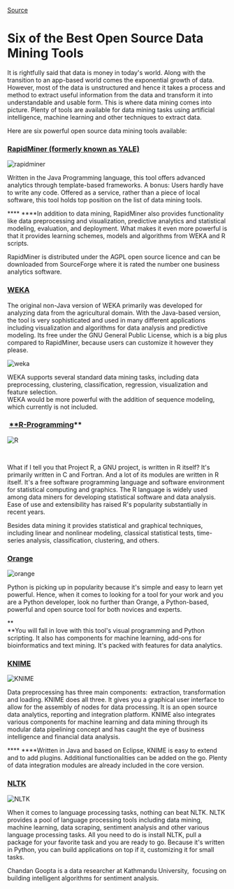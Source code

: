 
[Source](http://thenewstack.io/six-of-the-best-open-source-data-mining-tools/ "Permalink to Six of the Best Open Source Data Mining Tools")

# Six of the Best Open Source Data Mining Tools

It is rightfully said that data is money in today's world.&nbsp;Along with the transition to an app-based world comes the exponential growth of data. However, most of the data is unstructured and hence it takes a process and method to extract useful information from the data and transform it into understandable and usable form. This is where data mining comes into picture. Plenty of tools are available for data mining tasks using artificial intelligence, machine learning and other techniques to extract data.

Here are six powerful open source data mining tools available:

### [RapidMiner (formerly known as YALE)][1]

![rapidminer][2]

Written in the Java Programming language, this tool offers advanced analytics through template-based frameworks. A bonus: Users hardly have to write any code. Offered as a service, rather than a piece of local software, this tool holds top position on the list of data mining tools.

****&nbsp;****In addition to data mining, RapidMiner also provides functionality like data preprocessing and visualization, predictive analytics and statistical modeling, evaluation, and deployment. What makes it even more powerful is that it provides learning schemes, models and algorithms from WEKA and R scripts.

RapidMiner is distributed under the AGPL open source licence and can be downloaded from SourceForge where it is rated the number one business analytics software.**&nbsp;**

### [WEKA][3]

The original non-Java version of WEKA primarily was developed for analyzing data from the agricultural domain. With the Java-based version, the tool is very sophisticated and used in many different applications including visualization and algorithms for data analysis and predictive modeling. Its free under the GNU General Public License, which is a big plus compared to RapidMiner, because users can customize it however they please.

![weka][4]

WEKA supports several standard data mining tasks, including data preprocessing, clustering, classification, regression, visualization and feature selection.  
WEKA would be more powerful with the addition of sequence modeling, which currently is not included.

### &nbsp;[**R-Programming][5]**

![R][6]

&nbsp;

What if I tell you that Project R, a GNU project, is written in R itself? It's primarily written in C and Fortran. And a lot of its modules are written in R itself. It's a free software programming language and software environment for statistical computing and graphics. The R language is widely used among data miners for developing statistical software and data analysis. Ease of use and extensibility has raised R's popularity substantially in recent years.

Besides data mining it provides statistical and graphical techniques, including linear and nonlinear modeling, classical statistical tests, time-series analysis, classification, clustering, and others.

### [Orange][7]

![orange][8]

Python is picking up in popularity because it's simple and easy to learn yet powerful. Hence, when it comes to looking for a tool for your work and you are a Python developer, look no further than Orange, a Python-based, powerful and open source tool for both novices and experts.

**  
**You will fall in love with this tool's visual programming and Python scripting. It also has components for machine learning, add-ons for bioinformatics and text mining. It's packed with features for data analytics.

### [KNIME][9]

![KNIME][10]

Data preprocessing has three main components: &nbsp;extraction, transformation and loading. KNIME does all three. It gives you a graphical user interface to allow for the assembly of nodes for data processing. It is an open source data analytics, reporting and integration platform. KNIME also integrates various components for machine learning and data mining through its modular data pipelining concept and has caught the eye of business intelligence and financial data analysis.

****&nbsp;****Written in Java and based on Eclipse, KNIME is easy to extend and to add plugins. Additional functionalities can be added on the go. Plenty of data integration modules are already included in the core version.

### [NLTK][11]

![NLTK][12]

When it comes to language processing tasks, nothing can beat NLTK. NLTK provides a pool of language processing tools including data mining, machine learning, data scraping, sentiment analysis and other various language processing tasks. All you need to do is install NLTK, pull a package for your favorite task and you are ready to go. Because it's written in Python, you can build applications on top if it, customizing it for small tasks.

Chandan Goopta is a data researcher at Kathmandu University, &nbsp;focusing on building intelligent algorithms for sentiment analysis.

[1]: http://rapidminer.com/
[2]: http://thenewstack.io/wp-content/uploads/2014/10/rapidminer.png
[3]: http://sourceforge.net/projects/weka/
[4]: http://thenewstack.io/wp-content/uploads/2014/10/weka-1024x602.png
[5]: http://www.r-project.org/
[6]: http://thenewstack.io/wp-content/uploads/2014/10/R-1024x776.png
[7]: http://orange.biolab.si/
[8]: http://thenewstack.io/wp-content/uploads/2014/10/orange.png
[9]: https://www.knime.org/
[10]: http://thenewstack.io/wp-content/uploads/2014/10/KNIME-1024x640.png
[11]: http://nltk.org
[12]: http://thenewstack.io/wp-content/uploads/2014/10/NLTK-1024x645.png